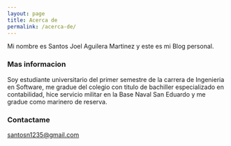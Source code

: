 ```yaml
---
layout: page
title: Acerca de
permalink: /acerca-de/
---
```


Mi nombre es Santos Joel Aguilera Martinez y este es mi Blog personal.

### Mas informacion

Soy estudiante universitario del primer semestre de la carrera de Ingenieria en Software, me gradue del colegio con titulo de bachiller especializado en contabilidad, hice servicio militar en la Base Naval San Eduardo y me gradue como marinero de reserva.

### Contactame

santosn1235@gmail.com
